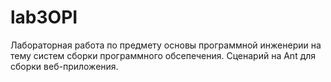 # lab3OPI
Лабораторная работа по предмету основы программной инженерии на тему систем сборки программного обсепечения. Сценарий на Ant для сборки веб-приложения.
